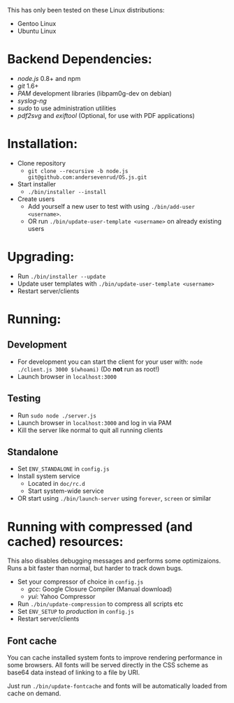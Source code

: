 This has only been tested on these Linux distributions:
* Gentoo Linux
* Ubuntu Linux

# Backend Dependencies:
* _node.js_ 0.8+ and npm
* _git_ 1.6+
* _PAM_ development libraries (libpam0g-dev on debian)
* _syslog-ng_
* _sudo_ to use administration utilities
* _pdf2svg_ and _exiftool_ (Optional, for use with PDF applications)

# Installation:
* Clone repository
  - `git clone --recursive -b node.js git@github.com:andersevenrud/OS.js.git`
* Start installer
  - `./bin/installer --install`
* Create users
  - Add yourself a new user to test with using `./bin/add-user <username>`.
  - OR run `./bin/update-user-template <username>` on already existing users

# Upgrading:
* Run `./bin/installer --update`
* Update user templates with `./bin/update-user-template <username>`
* Restart server/clients

# Running:

## Development
* For development you can start the client for your user with:
  `node ./client.js 3000 $(whoami)` (Do **not** run as root!)
* Launch browser in `localhost:3000`

## Testing
* Run `sudo node ./server.js`
* Launch browser in `localhost:3000` and log in via PAM
* Kill the server like normal to quit all running clients

## Standalone
* Set `ENV_STANDALONE` in `config.js`
* Install system service
  - Located in `doc/rc.d`
  - Start system-wide service
* OR start using `./bin/launch-server` using `forever`, `screen` or similar

# Running with compressed (and cached) resources:
This also disables debugging messages and performs some optimizaions.
Runs a bit faster than normal, but harder to track down bugs.

* Set your compressor of choice in `config.js`
  - _gcc_: Google Closure Compiler (Manual download)
  - _yui_: Yahoo Compressor
* Run `./bin/update-compression` to compress all scripts etc
* Set `ENV_SETUP` to _production_ in `config.js`
* Restart server/clients

## Font cache
You can cache installed system fonts to improve rendering performance in some browsers.
All fonts will be served directly in the CSS scheme as base64 data instead of linking
to a file by URI.

Just run `./bin/update-fontcache` and fonts will be automatically loaded from cache
on demand.
